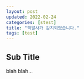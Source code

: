 ```yaml
---
layout: post
updated: 2022-02-24
categories: [stest]
title: "핵발사가 감지되었습니다."
tags: [test]
---
```


## Sub Title

blah blah...